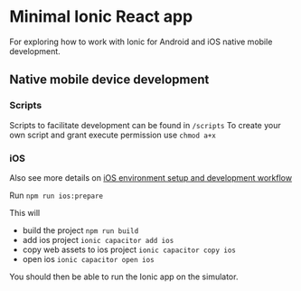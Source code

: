 # Minimal Ionic React app

For exploring how to work with Ionic for Android and iOS native mobile development.

## Native mobile device development

### Scripts

Scripts to facilitate development can be found in `/scripts`
To create your own script and grant execute permission use `chmod a+x`

### iOS

Also see more details on [iOS environment setup and development workflow](https://github.com/TransformCore/eon-ionic-enduser-client-app/blob/master/docs/iOS.md)

Run `npm run ios:prepare`

This will

- build the project `npm run build`
- add ios project `ionic capacitor add ios`
- copy web assets to ios project `ionic capacitor copy ios`
- open ios `ionic capacitor open ios`

You should then be able to run the Ionic app on the simulator.